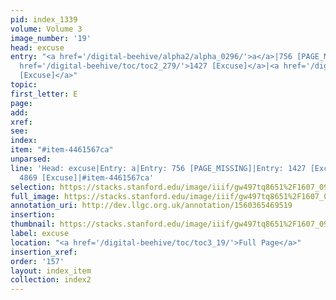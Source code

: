 ```yaml
---
pid: index_1339
volume: Volume 3
image_number: '19'
head: excuse
entry: "<a href='/digital-beehive/alpha2/alpha_0296/'>a</a>|756 [PAGE_MISSING]|<a
  href='/digital-beehive/toc/toc2_279/'>1427 [Excuse]</a>|<a href='/digital-beehive/toc/toc2_441/'>4869
  [Excuse]</a>"
topic: 
first_letter: E
page: 
add: 
xref: 
see: 
index: 
item: "#item-4461567ca"
unparsed: 
line: 'Head: excuse|Entry: a|Entry: 756 [PAGE_MISSING]|Entry: 1427 [Excuse]|Entry:
  4869 [Excuse]|#item-4461567ca'
selection: https://stacks.stanford.edu/image/iiif/gw497tq8651%2F1607_0962/791,3494,736,292/full/0/default.jpg
full_image: https://stacks.stanford.edu/image/iiif/gw497tq8651%2F1607_0962/full/full/0/default.jpg
annotation_uri: http://dev.llgc.org.uk/annotation/1560365469519
insertion: 
thumbnail: https://stacks.stanford.edu/image/iiif/gw497tq8651%2F1607_0962/791,3494,736,292/150,/0/default.jpg
label: excuse
location: "<a href='/digital-beehive/toc/toc3_19/'>Full Page</a>"
insertion_xref: 
order: '157'
layout: index_item
collection: index2
---
```

